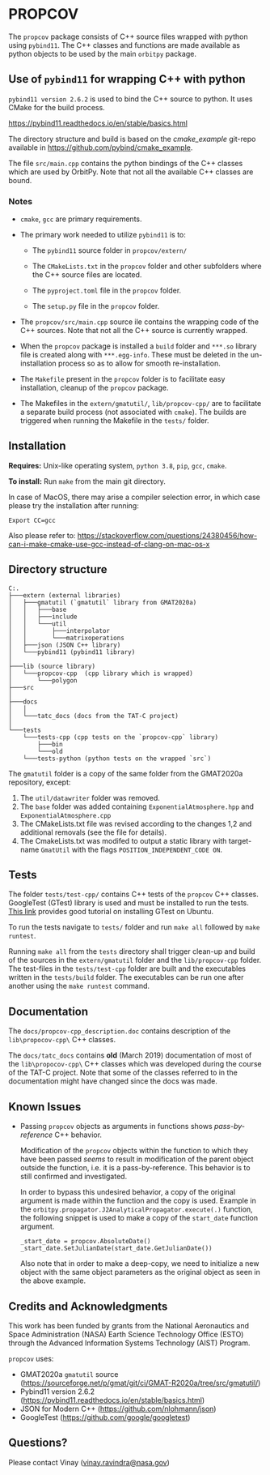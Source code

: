 
# PROPCOV

The `propcov` package consists of C++ source files wrapped with python using `pybind11`. The C++ classes and functions
are made available as python objects to be used by the main `orbitpy` package.

## Use of `pybind11` for wrapping C++ with python

`pybind11 version 2.6.2` is used to bind the C++ source to python. It uses CMake for the build process.

https://pybind11.readthedocs.io/en/stable/basics.html

The directory structure and build is based on the *cmake_example* git-repo available in https://github.com/pybind/cmake_example.

The file `src/main.cpp` contains the python bindings of the C++ classes which are used by OrbitPy. Note that not all the available C++
classes are bound.

### Notes

* `cmake`, `gcc` are primary requirements.

* The primary work needed to utilize `pybind11` is to:

    * The `pybind11` source folder in `propcov/extern/`
    
    * The `CMakeLists.txt` in the `propcov` folder and other subfolders where the C++ source files are located. 

    * The `pyproject.toml` file in the `propcov` folder.

    * The `setup.py` file in the `propcov` folder.

* The `propcov/src/main.cpp` source ile contains the wrapping code of the C++ sources. Note that not all the C++ source is currently wrapped.

* When the `propcov` package is installed a `build` folder and `***.so` library file is created along with `***.egg-info`. These must be deleted in the un-installation process so as to allow for smooth re-installation.

* The `Makefile` present in the `propcov` folder is to facilitate easy installation, cleanup of the `propcov` package. 

* The Makefiles in the `extern/gmatutil/`, `lib/propcov-cpp/` are to facilitate a separate build process (not associated with `cmake`). The builds are triggered when running the Makefile in the `tests/` folder.

## Installation

**Requires:** Unix-like operating system, `python 3.8`, `pip`, `gcc`, `cmake`.

**To install:** Run `make` from the main git directory.

In case of MacOS, there may arise a compiler selection error, in which case please try the installation after running:
```
Export CC=gcc 
```
Also please refer to: https://stackoverflow.com/questions/24380456/how-can-i-make-cmake-use-gcc-instead-of-clang-on-mac-os-x

## Directory structure

```
C:.
├───extern (external libraries)
│   ├───gmatutil (`gmatutil` library from GMAT2020a)
│   │   ├───base
│   │   ├───include
│   │   └───util
│   │       ├───interpolator
│   │       └───matrixoperations
│   ├───json (JSON C++ library)
│   └───pybind11 (pybind11 library)
│       
├───lib (source library)
│   └───propcov-cpp  (cpp library which is wrapped)
│       └───polygon
├───src
│
├───docs
│   │
│   └───tatc_docs (docs from the TAT-C project)
│
└───tests
    └───tests-cpp (cpp tests on the `propcov-cpp` library)
        ├───bin
        └───old
    └───tests-python (python tests on the wrapped `src`)

```

The `gmatutil` folder is a copy of the same folder from the GMAT2020a repository, except:

1. The `util/datawriter` folder was removed.
2. The `base` folder was added containing `ExponentialAtmosphere.hpp` and `ExponentialAtmosphere.cpp`
3. The CMakeLists.txt file was revised according to the changes 1,2 and additional removals (see the file for details).
4. The CmakeLists.txt was modifed to output a static library with target-name `GmatUtil` with the flags `POSITION_INDEPENDENT_CODE ON`.

## Tests

The folder `tests/test-cpp/` contains C++ tests of the `propcov` C++ classes. GoogleTest (GTest) library is used and must be installed to run the tests. [This link](https://www.eriksmistad.no/getting-started-with-google-test-on-ubuntu/) provides good tutorial on installing GTest on Ubuntu.

To run the tests navigate to `tests/` folder and run `make all` followed by `make runtest`.

Running `make all` from the `tests` directory shall trigger clean-up and build of the sources in the `extern/gmatutil` folder and the `lib/propcov-cpp` folder. The test-files in the `tests/test-cpp` folder are built and the executables written in the `tests/build` folder. The executables can be run one after another using the `make runtest` command. 

## Documentation

The `docs/propcov-cpp_description.doc` contains description of the `lib\propocov-cpp\` C++ classes.

The `docs/tatc_docs` contains **old** (March 2019) documentation of most of the `lib\propocov-cpp\` C++ classes which was developed during the course of the TAT-C project. Note that some of the classes referred to in the documentation might have changed since the docs  was made.

## Known Issues

* Passing `propcov` objects as arguments in functions shows *pass-by-reference* C++ behavior.

    Modification of the `propcov` objects within the function to which they have been passed *seems* to result in modification of the parent 
    object outside the function, i.e. it is a pass-by-reference. This behavior is to still confirmed and investigated. 

    In order to bypass this undesired behavior, a copy of the original argument is made within the function and the copy is used. Example in the `orbitpy.propagator.J2AnalyticalPropagator.execute(.)` function, the following snippet is used to make a copy of the `start_date` function argument.

    ```
    _start_date = propcov.AbsoluteDate()
    _start_date.SetJulianDate(start_date.GetJulianDate())
    ```

    Also note that in order to make a deep-copy, we need to initialize a new object with the same object parameters as the original object as seen in the above example.
## Credits and Acknowledgments

This work has been funded by grants from the National Aeronautics and Space Administration (NASA) Earth Science Technology Office (ESTO) through the Advanced Information Systems Technology (AIST) Program.

`propcov` uses:

* GMAT2020a `gmatutil` source (https://sourceforge.net/p/gmat/git/ci/GMAT-R2020a/tree/src/gmatutil/)
* Pybind11 version 2.6.2 (https://pybind11.readthedocs.io/en/stable/basics.html)
* JSON for Modern C++ (https://github.com/nlohmann/json)
* GoogleTest (https://github.com/google/googletest)

## Questions?

Please contact Vinay (vinay.ravindra@nasa.gov)
